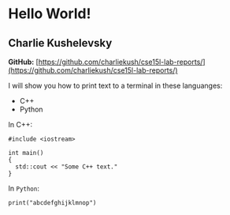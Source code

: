 # Hello World!

## Charlie Kushelevsky

**GitHub:** [https://github.com/charliekush/cse15l-lab-reports/](https://github.com/charliekush/cse15l-lab-reports/)

I will show you how to print text to a terminal in these languanges:
* C++
* Python

In C++:
```
#include <iostream>

int main()
{
  std::cout << "Some C++ text."
}
```
In `Python`:

```print("abcdefghijklmnop")```
